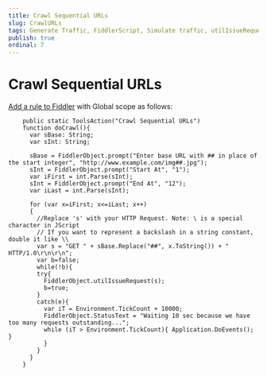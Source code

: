 ```yaml
---
title: Crawl Sequential URLs
slug: CrawlURLs
tags: Generate Traffic, FiddlerScript, Simulate traffic, utilIssueRequest
publish: true
ordinal: 7
---
```


Crawl Sequential URLs
=====================

[Add a rule to Fiddler][1] with Global scope as follows:

		public static ToolsAction("Crawl Sequential URLs") 
		function doCrawl(){ 
		  var sBase: String;
		  var sInt: String;

		  sBase = FiddlerObject.prompt("Enter base URL with ## in place of the start integer", "http://www.example.com/img##.jpg");
		  sInt = FiddlerObject.prompt("Start At", "1");
		  var iFirst = int.Parse(sInt);
		  sInt = FiddlerObject.prompt("End At", "12");
		  var iLast = int.Parse(sInt);

		  for (var x=iFirst; x<=iLast; x++)
		  {
			//Replace 's' with your HTTP Request. Note: \ is a special character in JScript
			// If you want to represent a backslash in a string constant, double it like \\ 
			var s = "GET " + sBase.Replace("##", x.ToString()) + " HTTP/1.0\r\n\r\n"; 
			var b=false;
			while(!b){
			try{
			  FiddlerObject.utilIssueRequest(s);
			  b=true;
			}
			catch(e){
			  var iT = Environment.TickCount + 10000;
			  FiddlerObject.StatusText = "Waiting 10 sec because we have too many requests outstanding...";
			  while (iT > Environment.TickCount){ Application.DoEvents(); }
			  } 
			}
		  }
		}

[1]: ../../ExtendFiddler/AddRules.md